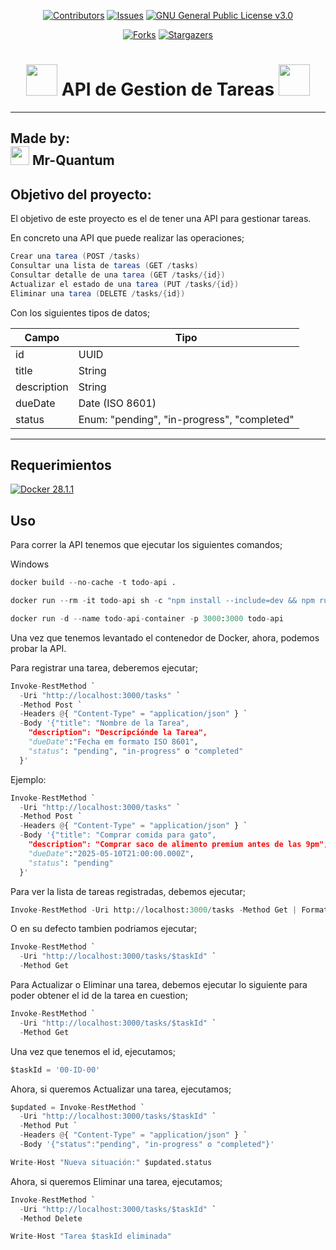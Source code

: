<div align="center">

[![Contributors][contributors-shield]][contributors-url]
[![Issues][issues-shield]][issues-url]
[![GNU General Public License v3.0][license-shield]][license-url]

[![Forks][forks-shield]][forks-url]
[![Stargazers][stars-shield]][stars-url]
<!--
-->


# <img src="https://media.tenor.com/Hn70w3PSho4AAAAi/gaycat1337.gif" width="50"> **API de Gestion de Tareas ​** <img src="https://media.tenor.com/Hn70w3PSho4AAAAi/gaycat1337.gif" width="50">

</div>

----
## **Made by:** <br> <img src="https://media.tenor.com/m6cM9lV-doYAAAAi/batman-batman-beyond.gif" width="30"> **Mr-Quantum** 




## **Objetivo del proyecto:**
El objetivo de este proyecto es el de tener una API para gestionar tareas.

En concreto una API que puede realizar las operaciones;

```C#
Crear una tarea (POST /tasks)
Consultar una lista de tareas (GET /tasks)
Consultar detalle de una tarea (GET /tasks/{id})
Actualizar el estado de una tarea (PUT /tasks/{id})
Eliminar una tarea (DELETE /tasks/{id})
```

Con los siguientes tipos de datos;

| Campo         | Tipo                                        |
|---------------|---------------------------------------------|
| id            | UUID                                        |
| title         | String                                      |
| description   | String                                      |
| dueDate       | Date (ISO 8601)                             |
| status        | Enum: "pending", "in-progress", "completed" |




-------------

## **Requerimientos**


[![Docker 28.1.1](https://img.shields.io/badge/Docker-28.1.1-blue.svg)](https://www.docker.com/products/docker-desktop/)


## **Uso**

Para correr la API tenemos que ejecutar los siguientes comandos;

Windows

```Python
docker build --no-cache -t todo-api .
```

```Python
docker run --rm -it todo-api sh -c "npm install --include=dev && npm run test"
```


```Python
docker run -d --name todo-api-container -p 3000:3000 todo-api
```

Una vez que tenemos levantado el contenedor de Docker, ahora, podemos probar la API.

Para registrar una tarea, deberemos ejecutar;

```Python
Invoke-RestMethod `
  -Uri "http://localhost:3000/tasks" `
  -Method Post `
  -Headers @{ "Content-Type" = "application/json" } `
  -Body '{"title": "Nombre de la Tarea",
    "description": "Descripciónde la Tarea",
    "dueDate":"Fecha em formato ISO 8601",
    "status": "pending", "in-progress" o "completed"
  }'
```

Ejemplo:
```Python
Invoke-RestMethod `
  -Uri "http://localhost:3000/tasks" `
  -Method Post `
  -Headers @{ "Content-Type" = "application/json" } `
  -Body '{"title": "Comprar comida para gato",
    "description": "Comprar saco de alimento premium antes de las 9pm",
    "dueDate":"2025-05-10T21:00:00.000Z",
    "status": "pending"
  }'
```

Para ver la lista de tareas registradas, debemos ejecutar;

```Python
Invoke-RestMethod -Uri http://localhost:3000/tasks -Method Get | Format-Table
```

O en su defecto tambien podriamos ejecutar;

```Python
Invoke-RestMethod `
  -Uri "http://localhost:3000/tasks/$taskId" `
  -Method Get
```

Para Actualizar o Eliminar una tarea, debemos ejecutar lo siguiente para poder obtener el id de la tarea en cuestion;

```Python
Invoke-RestMethod `
  -Uri "http://localhost:3000/tasks/$taskId" `
  -Method Get
```

Una vez que tenemos el id, ejecutamos;

```Python
$taskId = '00-ID-00'
```

Ahora, si queremos Actualizar una tarea, ejecutamos;

```Python
$updated = Invoke-RestMethod `
  -Uri "http://localhost:3000/tasks/$taskId" `
  -Method Put `
  -Headers @{ "Content-Type" = "application/json" } `
  -Body '{"status":"pending", "in-progress" o "completed"}'
```

```Python
Write-Host "Nueva situación:" $updated.status
```


Ahora, si queremos Eliminar una tarea, ejecutamos;

```Python
Invoke-RestMethod `
  -Uri "http://localhost:3000/tasks/$taskId" `
  -Method Delete
```

```Python
Write-Host "Tarea $taskId eliminada"
```


[contributors-shield]: https://img.shields.io/github/contributors/CarlosCastanon2099/API-de-Gestion-de-Tareas.svg?style=for-the-badge
[contributors-url]: https://github.com/CarlosCastanon2099/API-de-Gestion-de-Tareas/graphs/contributors
[forks-shield]: https://img.shields.io/github/forks/CarlosCastanon2099/API-de-Gestion-de-Tareas.svg?style=for-the-badge
[forks-url]: https://github.com/CarlosCastanon2099/API-de-Gestion-de-Tareas/network/members
[stars-shield]: https://img.shields.io/github/stars/CarlosCastanon2099/API-de-Gestion-de-Tareas.svg?style=for-the-badge
[stars-url]: https://github.com/CarlosCastanon2099/API-de-Gestion-de-Tareas/stargazers
[issues-shield]: https://img.shields.io/github/issues/CarlosCastanon2099/API-de-Gestion-de-Tareas.svg?style=for-the-badge
[issues-url]: https://github.com/CarlosCastanon2099/API-de-Gestion-de-Tareas/issues
[license-shield]: https://img.shields.io/github/license/CarlosCastanon2099/API-de-Gestion-de-Tareas.svg?style=for-the-badge
[license-url]: https://github.com/CarlosCastanon2099/API-de-Gestion-de-Tareas/blob/master/LICENSE.txt
[linkedin-shield]: https://img.shields.io/badge/-LinkedIn-black.svg?style=for-the-badge&logo=linkedin&colorB=555
[linkedin-url]: https://linkedin.com/in/linkedin_username
[product-screenshot]: images/screenshot.png
[Next.js]: https://img.shields.io/badge/next.js-000000?style=for-the-badge&logo=nextdotjs&logoColor=white
[Next-url]: https://nextjs.org/
[React.js]: https://img.shields.io/badge/React-20232A?style=for-the-badge&logo=react&logoColor=61DAFB
[React-url]: https://reactjs.org/
[Vue.js]: https://img.shields.io/badge/Vue.js-35495E?style=for-the-badge&logo=vuedotjs&logoColor=4FC08D
[Vue-url]: https://vuejs.org/
[Angular.io]: https://img.shields.io/badge/Angular-DD0031?style=for-the-badge&logo=angular&logoColor=white
[Angular-url]: https://angular.io/
[Svelte.dev]: https://img.shields.io/badge/Svelte-4A4A55?style=for-the-badge&logo=svelte&logoColor=FF3E00
[Svelte-url]: https://svelte.dev/
[Laravel.com]: https://img.shields.io/badge/Laravel-FF2D20?style=for-the-badge&logo=laravel&logoColor=white
[Laravel-url]: https://laravel.com
[Bootstrap.com]: https://img.shields.io/badge/Bootstrap-563D7C?style=for-the-badge&logo=bootstrap&logoColor=white
[Bootstrap-url]: https://getbootstrap.com
[JQuery.com]: https://img.shields.io/badge/jQuery-0769AD?style=for-the-badge&logo=jquery&logoColor=white
[JQuery-url]: https://jquery.com 



